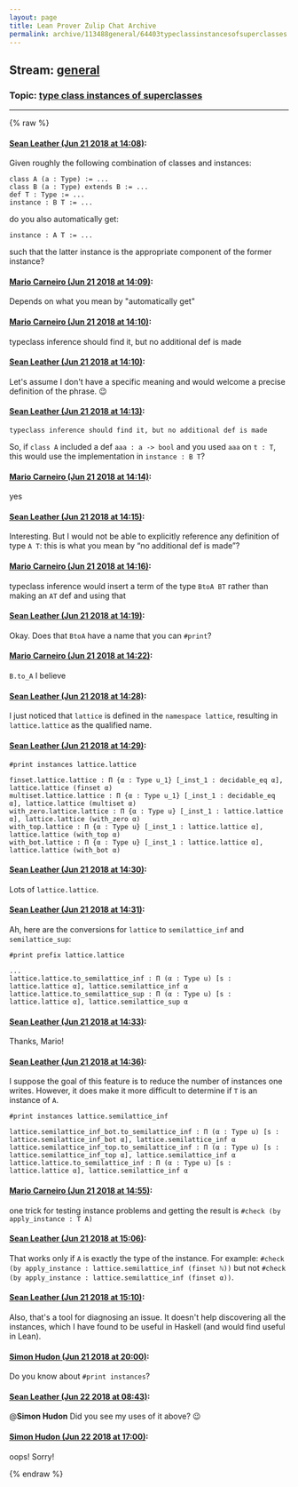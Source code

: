 ```yaml
---
layout: page
title: Lean Prover Zulip Chat Archive 
permalink: archive/113488general/64403typeclassinstancesofsuperclasses.html
---
```


## Stream: [general](index.html)
### Topic: [type class instances of superclasses](64403typeclassinstancesofsuperclasses.html)

---


{% raw %}
#### [ Sean Leather (Jun 21 2018 at 14:08)](https://leanprover.zulipchat.com/#narrow/stream/113488-general/topic/type%20class%20instances%20of%20superclasses/near/128414454):
Given roughly the following combination of classes and instances:

```lean
class A (a : Type) := ...
class B (a : Type) extends B := ...
def T : Type := ...
instance : B T := ...
```

do you also automatically get:

```lean
instance : A T := ...
```

such that the latter instance is the appropriate component of the former instance?

#### [ Mario Carneiro (Jun 21 2018 at 14:09)](https://leanprover.zulipchat.com/#narrow/stream/113488-general/topic/type%20class%20instances%20of%20superclasses/near/128414483):
Depends on what you mean by "automatically get"

#### [ Mario Carneiro (Jun 21 2018 at 14:10)](https://leanprover.zulipchat.com/#narrow/stream/113488-general/topic/type%20class%20instances%20of%20superclasses/near/128414546):
typeclass inference should find it, but no additional def is made

#### [ Sean Leather (Jun 21 2018 at 14:10)](https://leanprover.zulipchat.com/#narrow/stream/113488-general/topic/type%20class%20instances%20of%20superclasses/near/128414547):
Let's assume I don't have a specific meaning and would welcome a precise definition of the phrase. :wink:

#### [ Sean Leather (Jun 21 2018 at 14:13)](https://leanprover.zulipchat.com/#narrow/stream/113488-general/topic/type%20class%20instances%20of%20superclasses/near/128414628):
```quote
typeclass inference should find it, but no additional def is made
```
So, if `class A` included a def `aaa : a -> bool` and you used `aaa` on `t : T`, this would use the implementation in `instance : B T`?

#### [ Mario Carneiro (Jun 21 2018 at 14:14)](https://leanprover.zulipchat.com/#narrow/stream/113488-general/topic/type%20class%20instances%20of%20superclasses/near/128414686):
yes

#### [ Sean Leather (Jun 21 2018 at 14:15)](https://leanprover.zulipchat.com/#narrow/stream/113488-general/topic/type%20class%20instances%20of%20superclasses/near/128414708):
Interesting. But I would not be able to explicitly reference any definition of type `A T`: this is what you mean by “no additional def is made”?

#### [ Mario Carneiro (Jun 21 2018 at 14:16)](https://leanprover.zulipchat.com/#narrow/stream/113488-general/topic/type%20class%20instances%20of%20superclasses/near/128414759):
typeclass inference would insert a term of the type `BtoA BT` rather than making an `AT` def and using that

#### [ Sean Leather (Jun 21 2018 at 14:19)](https://leanprover.zulipchat.com/#narrow/stream/113488-general/topic/type%20class%20instances%20of%20superclasses/near/128414845):
Okay. Does that `BtoA` have a name that you can `#print`?

#### [ Mario Carneiro (Jun 21 2018 at 14:22)](https://leanprover.zulipchat.com/#narrow/stream/113488-general/topic/type%20class%20instances%20of%20superclasses/near/128414928):
`B.to_A` I believe

#### [ Sean Leather (Jun 21 2018 at 14:28)](https://leanprover.zulipchat.com/#narrow/stream/113488-general/topic/type%20class%20instances%20of%20superclasses/near/128415195):
I just noticed that `lattice` is defined in the `namespace lattice`, resulting in `lattice.lattice` as the qualified name.

#### [ Sean Leather (Jun 21 2018 at 14:29)](https://leanprover.zulipchat.com/#narrow/stream/113488-general/topic/type%20class%20instances%20of%20superclasses/near/128415218):
```lean
#print instances lattice.lattice
```

```lean
finset.lattice.lattice : Π {α : Type u_1} [_inst_1 : decidable_eq α], lattice.lattice (finset α)
multiset.lattice.lattice : Π {α : Type u_1} [_inst_1 : decidable_eq α], lattice.lattice (multiset α)
with_zero.lattice.lattice : Π {α : Type u} [_inst_1 : lattice.lattice α], lattice.lattice (with_zero α)
with_top.lattice : Π {α : Type u} [_inst_1 : lattice.lattice α], lattice.lattice (with_top α)
with_bot.lattice : Π {α : Type u} [_inst_1 : lattice.lattice α], lattice.lattice (with_bot α)
```

#### [ Sean Leather (Jun 21 2018 at 14:30)](https://leanprover.zulipchat.com/#narrow/stream/113488-general/topic/type%20class%20instances%20of%20superclasses/near/128415225):
Lots of `lattice.lattice`.

#### [ Sean Leather (Jun 21 2018 at 14:31)](https://leanprover.zulipchat.com/#narrow/stream/113488-general/topic/type%20class%20instances%20of%20superclasses/near/128415328):
Ah, here are the conversions for `lattice` to `semilattice_inf` and `semilattice_sup`:

```lean
#print prefix lattice.lattice
```

```lean
...
lattice.lattice.to_semilattice_inf : Π (α : Type u) [s : lattice.lattice α], lattice.semilattice_inf α
lattice.lattice.to_semilattice_sup : Π (α : Type u) [s : lattice.lattice α], lattice.semilattice_sup α
```

#### [ Sean Leather (Jun 21 2018 at 14:33)](https://leanprover.zulipchat.com/#narrow/stream/113488-general/topic/type%20class%20instances%20of%20superclasses/near/128415413):
Thanks, Mario!

#### [ Sean Leather (Jun 21 2018 at 14:36)](https://leanprover.zulipchat.com/#narrow/stream/113488-general/topic/type%20class%20instances%20of%20superclasses/near/128415592):
I suppose the goal of this feature is to reduce the number of instances one writes. However, it does make it more difficult to determine if `T` is an instance of `A`.

```lean
#print instances lattice.semilattice_inf
```

```lean
lattice.semilattice_inf_bot.to_semilattice_inf : Π (α : Type u) [s : lattice.semilattice_inf_bot α], lattice.semilattice_inf α
lattice.semilattice_inf_top.to_semilattice_inf : Π (α : Type u) [s : lattice.semilattice_inf_top α], lattice.semilattice_inf α
lattice.lattice.to_semilattice_inf : Π (α : Type u) [s : lattice.lattice α], lattice.semilattice_inf α
```

#### [ Mario Carneiro (Jun 21 2018 at 14:55)](https://leanprover.zulipchat.com/#narrow/stream/113488-general/topic/type%20class%20instances%20of%20superclasses/near/128416353):
one trick for testing instance problems and getting the result is `#check (by apply_instance : T A)`

#### [ Sean Leather (Jun 21 2018 at 15:06)](https://leanprover.zulipchat.com/#narrow/stream/113488-general/topic/type%20class%20instances%20of%20superclasses/near/128416816):
That works only if `A` is exactly the type of the instance. For example: `#check (by apply_instance : lattice.semilattice_inf (finset ℕ))` but not `#check (by apply_instance : lattice.semilattice_inf (finset α))`.

#### [ Sean Leather (Jun 21 2018 at 15:10)](https://leanprover.zulipchat.com/#narrow/stream/113488-general/topic/type%20class%20instances%20of%20superclasses/near/128416961):
Also, that's a tool for diagnosing an issue. It doesn't help discovering all the instances, which I have found to be useful in Haskell (and would find useful in Lean).

#### [ Simon Hudon (Jun 21 2018 at 20:00)](https://leanprover.zulipchat.com/#narrow/stream/113488-general/topic/type%20class%20instances%20of%20superclasses/near/128430586):
Do you know about `#print instances`?

#### [ Sean Leather (Jun 22 2018 at 08:43)](https://leanprover.zulipchat.com/#narrow/stream/113488-general/topic/type%20class%20instances%20of%20superclasses/near/128458664):
@**Simon Hudon** Did you see my uses of it above? :wink:

#### [ Simon Hudon (Jun 22 2018 at 17:00)](https://leanprover.zulipchat.com/#narrow/stream/113488-general/topic/type%20class%20instances%20of%20superclasses/near/128476919):
oops! Sorry!


{% endraw %}
